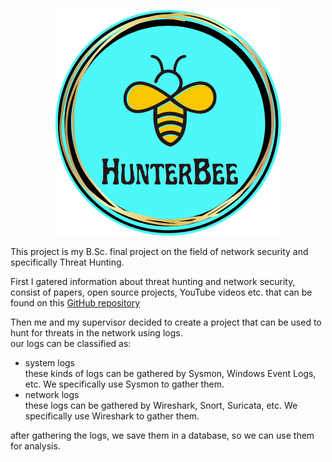 <p align="center">
  <img src="https://github.com/MrezaDorudian/HunterBee/blob/main/Logo.png" />
</p>  

This project is my B.Sc. final project on the field of network security and specifically Threat Hunting.  

First I gatered information about threat hunting and network security, consist of papers, open source projects,
YouTube videos etc. that can be found on this [GitHub repository](https://github.com/MrezaDorudian/ThreatHunting)

Then me and my supervisor decided to create a project that can be used to hunt for threats in the network using logs.  
our logs can be classified as:
+ system logs  
these kinds of logs can be gathered by Sysmon, Windows Event Logs, etc. We specifically use Sysmon to gather them.
+ network logs  
these logs can be gathered by Wireshark, Snort, Suricata, etc. We specifically use Wireshark to gather them.

after gathering the logs, we save them in a database, so we can use them for analysis.
